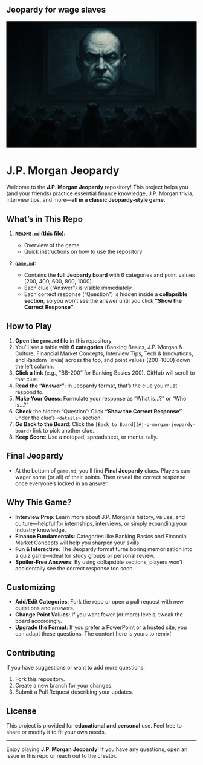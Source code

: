 ## Jeopardy for wage slaves

![Dystopian Rat Race](/20250328_1330_Rats%20in%20Dystopia_simple_compose_01jqf75ez1fdtahej1q5y6cazp.png)

# J.P. Morgan Jeopardy

Welcome to the **J.P. Morgan Jeopardy** repository! This project helps you (and your friends) practice essential finance knowledge, J.P. Morgan trivia, interview tips, and more—**all in a classic Jeopardy-style game**.

## What’s in This Repo

1. **`README.md` (this file):**  
   - Overview of the game  
   - Quick instructions on how to use the repository

2. **[`game.md`](./game.md):**  
   - Contains the **full Jeopardy board** with 6 categories and point values (200, 400, 600, 800, 1000).  
   - Each clue (“Answer”) is visible immediately.  
   - Each correct response (“Question”) is hidden inside a **collapsible section**, so you won’t see the answer until you click **“Show the Correct Response”**.

## How to Play

1. **Open the `game.md` file** in this repository.  
2. You’ll see a table with **6 categories** (Banking Basics, J.P. Morgan & Culture, Financial Market Concepts, Interview Tips, Tech & Innovations, and Random Trivia) across the top, and point values (200–1000) down the left column.  
3. **Click a link** (e.g., “BB-200” for Banking Basics 200). GitHub will scroll to that clue.  
4. **Read the “Answer”**: In Jeopardy format, that’s the clue you must respond to.  
5. **Make Your Guess**: Formulate your response as “What is…?” or “Who is…?”  
6. **Check** the hidden “Question”: Click **“Show the Correct Response”** under the clue’s `<details>` section.  
7. **Go Back to the Board**: Click the `[Back to Board](#j-p-morgan-jeopardy-board)` link to pick another clue.  
8. **Keep Score**: Use a notepad, spreadsheet, or mental tally.

## Final Jeopardy

- At the bottom of `game.md`, you’ll find **Final Jeopardy** clues. Players can wager some (or all) of their points. Then reveal the correct response once everyone’s locked in an answer.

## Why This Game?

- **Interview Prep**: Learn more about J.P. Morgan’s history, values, and culture—helpful for internships, interviews, or simply expanding your industry knowledge.  
- **Finance Fundamentals**: Categories like Banking Basics and Financial Market Concepts will help you sharpen your skills.  
- **Fun & Interactive**: The Jeopardy format turns boring memorization into a quiz game—ideal for study groups or personal review.  
- **Spoiler-Free Answers**: By using collapsible sections, players won’t accidentally see the correct response too soon.

## Customizing

- **Add/Edit Categories**: Fork the repo or open a pull request with new questions and answers.  
- **Change Point Values**: If you want fewer (or more) levels, tweak the board accordingly.  
- **Upgrade the Format**: If you prefer a PowerPoint or a hosted site, you can adapt these questions. The content here is yours to remix!

## Contributing

If you have suggestions or want to add more questions:
1. Fork this repository.  
2. Create a new branch for your changes.  
3. Submit a Pull Request describing your updates.

## License

This project is provided for **educational and personal** use. Feel free to share or modify it to fit your own needs.

---

Enjoy playing **J.P. Morgan Jeopardy**! If you have any questions, open an issue in this repo or reach out to the creator.
